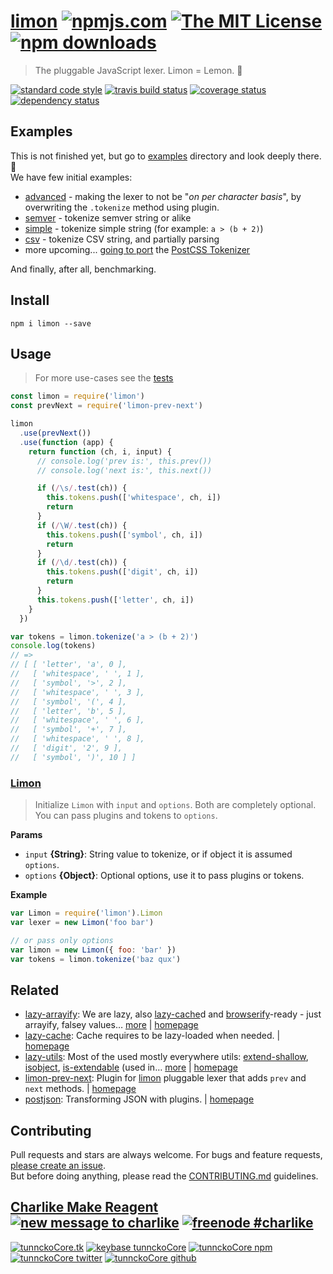 # [limon][author-www-url] [![npmjs.com][npmjs-img]][npmjs-url] [![The MIT License][license-img]][license-url] [![npm downloads][downloads-img]][downloads-url] 

> The pluggable JavaScript lexer. Limon = Lemon. :lemon:

[![standard code style][standard-img]][standard-url] [![travis build status][travis-img]][travis-url] [![coverage status][coveralls-img]][coveralls-url] [![dependency status][david-img]][david-url]

## Examples
This is not finished yet, but go to [examples](./examples) directory and look deeply there. :tada:  
We have few initial examples:

- [advanced](./examples/advanced.js) - making the lexer to not be "_on per character basis_", by overwriting the `.tokenize` method using plugin.
- [semver](./examples/semver.js) - tokenize semver string or alike
- [simple](./examples/simple.js) - tokenize simple string (for example: `a > (b + 2)`)
- [csv](./examples/csv.js) - tokenize CSV string, and partially parsing
- more upcoming... [going to port](https://github.com/limonjs/limon/issues/7) the [PostCSS Tokenizer](https://github.com/postcss/postcss/blob/master/lib/tokenize.es6)

And finally, after all, benchmarking.

## Install
```
npm i limon --save
```

## Usage
> For more use-cases see the [tests](./test.js)

```js
const limon = require('limon')
const prevNext = require('limon-prev-next')

limon
  .use(prevNext())
  .use(function (app) {
    return function (ch, i, input) {
      // console.log('prev is:', this.prev())
      // console.log('next is:', this.next())

      if (/\s/.test(ch)) {
        this.tokens.push(['whitespace', ch, i])
        return
      }
      if (/\W/.test(ch)) {
        this.tokens.push(['symbol', ch, i])
        return
      }
      if (/\d/.test(ch)) {
        this.tokens.push(['digit', ch, i])
        return
      }
      this.tokens.push(['letter', ch, i])
    }
  })

var tokens = limon.tokenize('a > (b + 2)')
console.log(tokens)
// =>
// [ [ 'letter', 'a', 0 ],
//   [ 'whitespace', ' ', 1 ],
//   [ 'symbol', '>', 2 ],
//   [ 'whitespace', ' ', 3 ],
//   [ 'symbol', '(', 4 ],
//   [ 'letter', 'b', 5 ],
//   [ 'whitespace', ' ', 6 ],
//   [ 'symbol', '+', 7 ],
//   [ 'whitespace', ' ', 8 ],
//   [ 'digit', '2', 9 ],
//   [ 'symbol', ')', 10 ] ]
```

### [Limon](index.js#L33)
> Initialize `Limon` with `input` and `options`. Both are completely optional. You can pass plugins and tokens to `options`.

**Params**

* `input` **{String}**: String value to tokenize, or if object it is assumed `options`.    
* `options` **{Object}**: Optional options, use it to pass plugins or tokens.    

**Example**

```js
var Limon = require('limon').Limon
var lexer = new Limon('foo bar')

// or pass only options
var limon = new Limon({ foo: 'bar' })
var tokens = limon.tokenize('baz qux')
```

## Related
* [lazy-arrayify](https://www.npmjs.com/package/lazy-arrayify): We are lazy, also [lazy-cache][]d and [browserify][]-ready - just arrayify, falsey values… [more](https://www.npmjs.com/package/lazy-arrayify) | [homepage](https://github.com/tunnckocore/lazy-arrayify)
* [lazy-cache](https://www.npmjs.com/package/lazy-cache): Cache requires to be lazy-loaded when needed. | [homepage](https://github.com/jonschlinkert/lazy-cache)
* [lazy-utils](https://www.npmjs.com/package/lazy-utils): Most of the used mostly everywhere utils: [extend-shallow][], [isobject][], [is-extendable][] (used in… [more](https://www.npmjs.com/package/lazy-utils) | [homepage](https://github.com/tunnckocore/lazy-utils)
* [limon-prev-next](https://www.npmjs.com/package/limon-prev-next): Plugin for [limon][] pluggable lexer that adds `prev` and `next` methods. | [homepage](https://github.com/limonjs/limon-prev-next)
* [postjson](https://www.npmjs.com/package/postjson): Transforming JSON with plugins. | [homepage](https://github.com/postjson/postjson)

## Contributing
Pull requests and stars are always welcome. For bugs and feature requests, [please create an issue](https://github.com/limonjs/limon/issues/new).  
But before doing anything, please read the [CONTRIBUTING.md](./CONTRIBUTING.md) guidelines.

## [Charlike Make Reagent](http://j.mp/1stW47C) [![new message to charlike][new-message-img]][new-message-url] [![freenode #charlike][freenode-img]][freenode-url]

[![tunnckoCore.tk][author-www-img]][author-www-url] [![keybase tunnckoCore][keybase-img]][keybase-url] [![tunnckoCore npm][author-npm-img]][author-npm-url] [![tunnckoCore twitter][author-twitter-img]][author-twitter-url] [![tunnckoCore github][author-github-img]][author-github-url]

[browserify]: https://github.com/substack/node-browserify
[extend-shallow]: https://github.com/jonschlinkert/extend-shallow
[is-extendable]: https://github.com/jonschlinkert/is-extendable
[isobject]: https://github.com/jonschlinkert/isobject
[lazy-cache]: https://github.com/jonschlinkert/lazy-cache
[limon]: https://github.com/limonjs/limon

[npmjs-url]: https://www.npmjs.com/package/limon
[npmjs-img]: https://img.shields.io/npm/v/limon.svg?label=limon

[license-url]: https://github.com/limonjs/limon/blob/master/LICENSE
[license-img]: https://img.shields.io/npm/l/limon.svg

[downloads-url]: https://www.npmjs.com/package/limon
[downloads-img]: https://img.shields.io/npm/dm/limon.svg

[travis-url]: https://travis-ci.org/limonjs/limon
[travis-img]: https://img.shields.io/travis/limonjs/limon/master.svg

[coveralls-url]: https://coveralls.io/r/limonjs/limon
[coveralls-img]: https://img.shields.io/coveralls/limonjs/limon.svg

[david-url]: https://david-dm.org/limonjs/limon
[david-img]: https://img.shields.io/david/limonjs/limon.svg

[standard-url]: https://github.com/feross/standard
[standard-img]: https://img.shields.io/badge/code%20style-standard-brightgreen.svg

[author-www-url]: http://www.tunnckocore.tk
[author-www-img]: https://img.shields.io/badge/www-tunnckocore.tk-fe7d37.svg

[keybase-url]: https://keybase.io/tunnckocore
[keybase-img]: https://img.shields.io/badge/keybase-tunnckocore-8a7967.svg

[author-npm-url]: https://www.npmjs.com/~tunnckocore
[author-npm-img]: https://img.shields.io/badge/npm-~tunnckocore-cb3837.svg

[author-twitter-url]: https://twitter.com/tunnckoCore
[author-twitter-img]: https://img.shields.io/badge/twitter-@tunnckoCore-55acee.svg

[author-github-url]: https://github.com/tunnckoCore
[author-github-img]: https://img.shields.io/badge/github-@tunnckoCore-4183c4.svg

[freenode-url]: http://webchat.freenode.net/?channels=charlike
[freenode-img]: https://img.shields.io/badge/freenode-%23charlike-5654a4.svg

[new-message-url]: https://github.com/tunnckoCore/ama
[new-message-img]: https://img.shields.io/badge/ask%20me-anything-green.svg